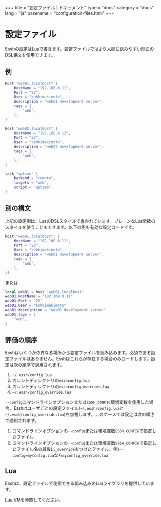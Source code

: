 +++
title = "設定ファイル | ドキュメント"
type = "docs"
category = "docs"
lang = "ja"
basename = "configuration-files.html"
+++

# 設定ファイル

Esshの設定は[Lua](https://www.lua.org/)で書きます。設定ファイルではより人間に読みやすい形式のDSL構文を使用できます。

## 例

~~~lua
host "web01.localhost" {
    HostName = "192.168.0.11",
    Port = "22",
    User = "kohkimakimoto",
    description = "web01 development server",
    tags = {
        "web",
    },
}

host "web02.localhost" {
    HostName = "192.168.0.12",
    Port = "22",
    User = "kohkimakimoto",
    description = "web02 development server",
    tags = {
        "web",
    },
}

task "uptime" {
    backend = "remote",
    targets = "web",
    script = "uptime",
}
~~~

## 別の構文

上記の設定例は、LuaのDSLスタイルで書かれています。プレーンなLua関数のスタイルを使うこともできます。以下の例も有効な設定コードです。

~~~lua
host("web01.localhost", {
    HostName = "192.168.0.11",
    Port = "22",
    User = "kohkimakimoto",
    description = "web01 development server",
    tags = {
        "web",
    },
})
~~~

または

~~~lua
local web01 = host "web01.localhost"
web01.HostName = "192.168.0.11"
web01.Port = "22"
web01.User = "kohkimakimoto"
web01.description = "web01 development server"
web01.tags = {
    "web",
}
~~~

## 評価の順序

Esshはいくつかの異なる場所から設定ファイルを読み込みます。必須である設定ファイルはありません。Esshはこれらが存在する場合のみロードします。設定は次の順序で適用されます。

1. `~/.essh/config.lua`
1. カレントディレクトリの`esshconfig.lua`
1. カレントディレクトリの`esshconfig_override.lua`
1. `~/.essh/config_override.lua`

`--config`コマンドラインオプションまたは`ESSH_CONFIG`環境変数を使用した場合、Esshはユーザごとの設定ファイル(`~/.essh/config.lua`と`~/.essh/config_override.lua`)を無視します。このケースでは設定は次の順序で適用されます。

1. コマンドラインオプションの`--config`または環境変数`ESSH_CONFIG`で指定したファイル
1. コマンドラインオプションの`--config`または環境変数`ESSH_CONFIG`で指定したファイル名の最後に`_override`をつけたファイル。例)`--config=myconfig.lua`なら`myconfig_override.lua`

## Lua

Esshは、設定ファイルで使用できる組み込みのLuaライブラリを提供しています。

[Lua VM](lua-vm.html)を参照してください。
